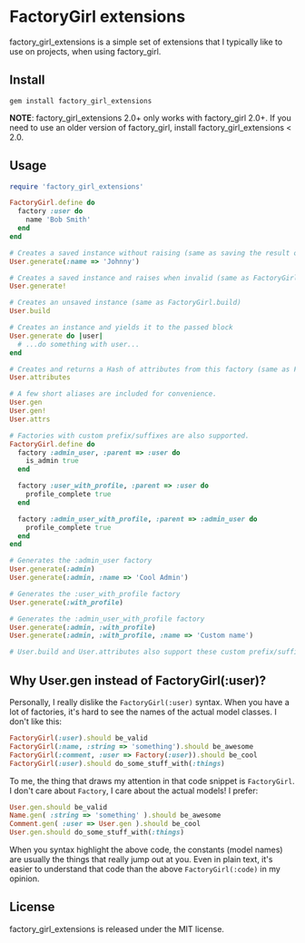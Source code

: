 # FactoryGirl extensions

factory_girl_extensions is a simple set of extensions that I typically like to use on projects, when using factory_girl.

## Install

    gem install factory_girl_extensions

**NOTE**: factory_girl_extensions 2.0+ only works with factory_girl 2.0+. 
If you need to use an older version of factory_girl, install factory_girl_extensions < 2.0.

## Usage

```ruby
require 'factory_girl_extensions'

FactoryGirl.define do
  factory :user do
    name 'Bob Smith'
  end
end

# Creates a saved instance without raising (same as saving the result of FactoryGirl.build)
User.generate(:name => 'Johnny')

# Creates a saved instance and raises when invalid (same as FactoryGirl.create)
User.generate!

# Creates an unsaved instance (same as FactoryGirl.build)
User.build

# Creates an instance and yields it to the passed block
User.generate do |user|
  # ...do something with user...
end

# Creates and returns a Hash of attributes from this factory (same as FactoryGirl.attributes_for).
User.attributes

# A few short aliases are included for convenience.
User.gen
User.gen!
User.attrs

# Factories with custom prefix/suffixes are also supported.
FactoryGirl.define do
  factory :admin_user, :parent => :user do
    is_admin true
  end

  factory :user_with_profile, :parent => :user do
    profile_complete true
  end

  factory :admin_user_with_profile, :parent => :admin_user do
    profile_complete true
  end
end

# Generates the :admin_user factory
User.generate(:admin)
User.generate(:admin, :name => 'Cool Admin')

# Generates the :user_with_profile factory
User.generate(:with_profile)

# Generates the :admin_user_with_profile factory
User.generate(:admin, :with_profile)
User.generate(:admin, :with_profile, :name => 'Custom name')

# User.build and User.attributes also support these custom prefix/suffixes.
```

## Why User.gen instead of FactoryGirl(:user)?

Personally, I really dislike the `FactoryGirl(:user)` syntax.  When you have a lot of 
factories, it's hard to see the names of the actual model classes.  I don't like this:

```ruby
FactoryGirl(:user).should be_valid
FactoryGirl(:name, :string => 'something').should be_awesome
FactoryGirl(:comment, :user => Factory(:user)).should be_cool
FactoryGirl(:user).should do_some_stuff_with(:things)
```

To me, the thing that draws my attention in that code snippet is `FactoryGirl`. 
I don't care about `Factory`, I care about the actual models!  I prefer:

```ruby
User.gen.should be_valid
Name.gen( :string => 'something' ).should be_awesome
Comment.gen( :user => User.gen ).should be_cool
User.gen.should do_some_stuff_with(:things)
```

When you syntax highlight the above code, the constants (model names) are usually 
the things that really jump out at you.  Even in plain text, it's easier to 
understand that code than the above `FactoryGirl(:code)` in my opinion.

## License

factory_girl_extensions is released under the MIT license.
